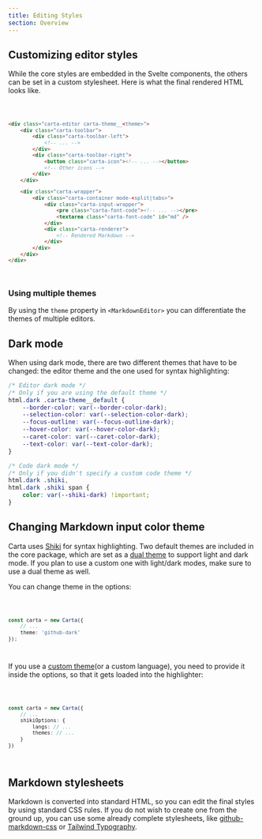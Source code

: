```yaml
---
title: Editing Styles
section: Overview
---
```


<script>
  import Code from '$lib/components/code/Code.svelte';
</script>

## Customizing editor styles

While the core styles are embedded in the Svelte components, the others can be set in a custom stylesheet. Here is what the final rendered HTML looks like.

<Code>

```html
<div class="carta-editor carta-theme__<theme>">
	<div class="carta-toolbar">
		<div class="carta-toolbar-left">
			<!-- ... -->
		</div>
		<div class="carta-toolbar-right">
			<button class="carta-icon"><!-- ... --></button>
			<!-- Other icons -->
		</div>
	</div>

	<div class="carta-wrapper">
		<div class="carta-container mode-<split|tabs>">
			<div class="carta-input-wrapper">
				<pre class="carta-font-code"><!-- ... --></pre>
				<textarea class="carta-font-code" id="md" />
			</div>
			<div class="carta-renderer">
				<!-- Rendered Markdown -->
			</div>
		</div>
	</div>
</div>
```

</Code>

### Using multiple themes

By using the `theme` property in `<MarkdownEditor>` you can differentiate the themes of multiple editors.

## Dark mode

When using dark mode, there are two different themes that have to be changed: the editor theme and the one used for syntax highlighting:

```css
/* Editor dark mode */
/* Only if you are using the default theme */
html.dark .carta-theme__default {
	--border-color: var(--border-color-dark);
	--selection-color: var(--selection-color-dark);
	--focus-outline: var(--focus-outline-dark);
	--hover-color: var(--hover-color-dark);
	--caret-color: var(--caret-color-dark);
	--text-color: var(--text-color-dark);
}

/* Code dark mode */
/* Only if you didn't specify a custom code theme */
html.dark .shiki,
html.dark .shiki span {
	color: var(--shiki-dark) !important;
}
```

## Changing Markdown input color theme

Carta uses [Shiki](https://shiki.matsu.io/) for syntax highlighting. Two default themes are included in the core package, which are set as a [dual theme](https://shiki.matsu.io/guide/dual-themes) to support light and dark mode. If you plan to use a custom one with light/dark modes, make sure to use a dual theme as well.

You can change theme in the options:

<Code>

```ts
const carta = new Carta({
	// ...
	theme: 'github-dark'
});
```

</Code>

If you use a [custom theme](https://shiki.matsu.io/guide/load-theme)(or a custom language), you need to provide it inside the options, so that it gets loaded into the highlighter:

<Code>

```ts
const carta = new Carta({
	// ...
	shikiOptions: {
		langs: // ...
		themes: // ...
	}
})
```

</Code>

## Markdown stylesheets

Markdown is converted into standard HTML, so you can edit the final styles by using standard CSS rules. If you do not wish to create one from the ground up, you can use some already complete stylesheets, like [github-markdown-css](https://github.com/sindresorhus/github-markdown-css) or [Tailwind Typography](https://tailwindcss.com/docs/typography-plugin).
